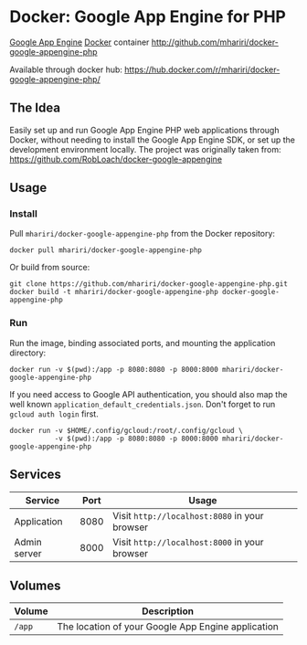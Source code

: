 # Docker: Google App Engine for PHP

[Google App Engine](https://developers.google.com/appengine/) [Docker](http://docker.com) container
http://github.com/mhariri/docker-google-appengine-php

Available through docker hub: https://hub.docker.com/r/mhariri/docker-google-appengine-php/


## The Idea

Easily set up and run Google App Engine PHP web applications through Docker, without
needing to install the Google App Engine SDK, or set up the development
environment locally.
The project was originally taken from: https://github.com/RobLoach/docker-google-appengine


## Usage

### Install

Pull `mhariri/docker-google-appengine-php` from the Docker repository:
```
docker pull mhariri/docker-google-appengine-php
```

Or build from source:
```
git clone https://github.com/mhariri/docker-google-appengine-php.git
docker build -t mhariri/docker-google-appengine-php docker-google-appengine-php
```

### Run

Run the image, binding associated ports, and mounting the
application directory:

```
docker run -v $(pwd):/app -p 8080:8080 -p 8000:8000 mhariri/docker-google-appengine-php
```

If you need access to Google API authentication, you should also map the well known
`application_default_credentials.json`. Don't forget to run `gcloud auth login` first.

```
docker run -v $HOME/.config/gcloud:/root/.config/gcloud \
           -v $(pwd):/app -p 8080:8080 -p 8000:8000 mhariri/docker-google-appengine-php
```

## Services

Service      | Port | Usage
-------------|------|------
Application  | 8080 | Visit `http://localhost:8080` in your browser
Admin server | 8000 | Visit `http://localhost:8000` in your browser


## Volumes

Volume          | Description
----------------|-------------
`/app`          | The location of your Google App Engine application
